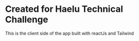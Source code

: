 # Created for Haelu Technical Challenge

This is the client side of the app built with reactJs and Tailwind
